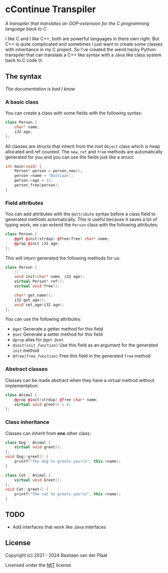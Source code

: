 # cContinue Transpiler
*A transpiler that translates an OOP-extension for the C programming language back to C*

I like C and I like C++, both are powerful languages in there own right. But C++ is quite complicated and sometimes I just want to create some classes with inheritance in my C project. So I've created the weird hacky Python transpiler that can translate a C++ like syntax with a Java like class system back to C code 🤓.

## The syntax
*The documentation is bad I know*

### A basic class
You can create a class with some fields with the following syntax:
```cpp
class Person {
    char* name;
    i32 age;
};
```

All classes are structs that inherit from the root `Object` class which is heap allocated and ref counted. The `new`, `ref` and `free` methods are automatically generated for you and you can use the fields just like a struct:
```cpp
int main(void) {
    Person* person = person_new();
    person->name = "Bastiaan";
    person->age = 21;
    person_free(person);
}
```

### Field attributes
You can add attributes with the `@attribute` syntax before a class field to generated methods automatically. This is useful because it saves a lot of typing work, we can extend the `Person` class with the following attributes:
```cpp
class Person {
    @get @init(strdup) @free(free) char* name;
    @prop @init i32 age;
};
```

This will inturn generated the following methods for us:
```cpp
class Person {
    // ...
    void init(char* name, i32 age);
    virtual Person* ref();
    virtual void free();

    char* get_name();
    i32 get_age();
    void set_age(i32 age);
};
```

You can use the following attributes:
- `@get` Generate a getter method for this field
- `@set` Generate a setter method for this field
- `@prop` alias for `@get @set`
- `@init(init_function)` Use this field as an argument for the generated `init` method
- `@free(free_function)` Free this field in the generated `free` method

### Abstract classes
Classes can be made abstract when they have a virtual method without implementation:
```cpp
class Animal {
    @prop @init(strdup) @free char* name;
    virtual void greet() = 0;
};
```

### Class inheritance
Classes can inherit from **one** other class:
```cpp
class Dog : Animal {
    virtual void greet();
};
void Dog::greet() {
    printf("The dog %s greets you!\n", this->name);
}

class Cat : Animal {
    virtual void Greet();
};
void Cat::greet() {
    printf("The cat %s greets you!\n", this->name);
}
```

## TODO
- Add interfaces that work like Java interfaces

## License
Copyright (c) 2021 - 2024 Bastiaan van der Plaat

Licensed under the [MIT](LICENSE) license.

